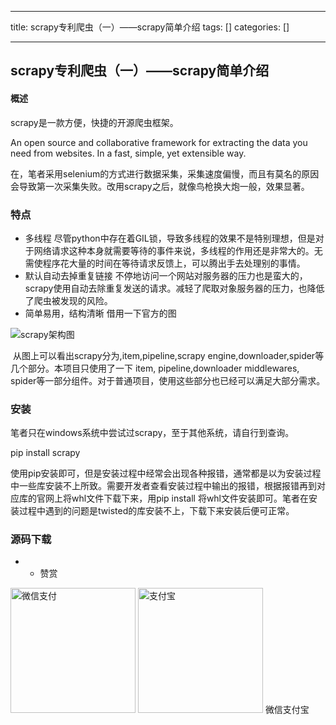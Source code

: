 
--- 
title:  scrapy专利爬虫（一）——scrapy简单介绍 
tags: []
categories: [] 

---
## scrapy专利爬虫（一）——scrapy简单介绍

#### 概述

scrapy是一款方便，快捷的开源爬虫框架。

>  
 An open source and collaborative framework for extracting the data you need from websites. 
 In a fast, simple, yet extensible way. 


在，笔者采用selenium的方式进行数据采集，采集速度偏慢，而且有莫名的原因会导致第一次采集失败。改用scrapy之后，就像鸟枪换大炮一般，效果显著。

### 特点
- 多线程
尽管python中存在着GIL锁，导致多线程的效果不是特别理想，但是对于网络请求这种本身就需要等待的事件来说，多线程的作用还是非常大的。无需使程序花大量的时间在等待请求反馈上，可以腾出手去处理别的事情。
- 默认自动去掉重复链接
不停地访问一个网站对服务器的压力也是蛮大的，scrapy使用自动去除重复发送的请求。减轻了爬取对象服务器的压力，也降低了爬虫被发现的风险。
- 简单易用，结构清晰
借用一下官方的图

<img src="https://img-blog.csdn.net/20170521010805701?watermark/2/text/aHR0cDovL2Jsb2cuY3Nkbi5uZXQvd2lsbDQ5MDY=/font/5a6L5L2T/fontsize/400/fill/I0JBQkFCMA==/dissolve/70/gravity/SouthEast" alt="scrapy架构图" title="">

​ 从图上可以看出scrapy分为,item,pipeline,scrapy engine,downloader,spider等几个部分。本项目只使用了一下 item, pipeline,downloader middlewares, spider等一部分组件。对于普通项目，使用这些部分也已经可以满足大部分需求。

### 安装

笔者只在windows系统中尝试过scrapy，至于其他系统，请自行到查询。

>  
 pip install scrapy 


使用pip安装即可，但是安装过程中经常会出现各种报错，通常都是以为安装过程中一些库安装不上所致。需要开发者查看安装过程中输出的报错，根据报错再到对应库的官网上将whl文件下载下来，用pip install 将whl文件安装即可。笔者在安装过程中遇到的问题是twisted的库安装不上，下载下来安装后便可正常。

### 源码下载
- - <td align="center" colspan="2">赞赏</td>
<td align="center"> <img src="https://img-blog.csdn.net/20170521121423299?watermark/2/text/aHR0cDovL2Jsb2cuY3Nkbi5uZXQvd2lsbDQ5MDY=/font/5a6L5L2T/fontsize/400/fill/I0JBQkFCMA==/dissolve/70/gravity/SouthEast" width="200px" alt="微信支付"> </td><td align="center"> <img src="https://img-blog.csdn.net/20170521131930503?watermark/2/text/aHR0cDovL2Jsb2cuY3Nkbi5uZXQvd2lsbDQ5MDY=/font/5a6L5L2T/fontsize/400/fill/I0JBQkFCMA==/dissolve/70/gravity/SouthEast" width="200px" alt="支付宝"> </td>
<td align="center">微信</td><td align="center">支付宝</td>

